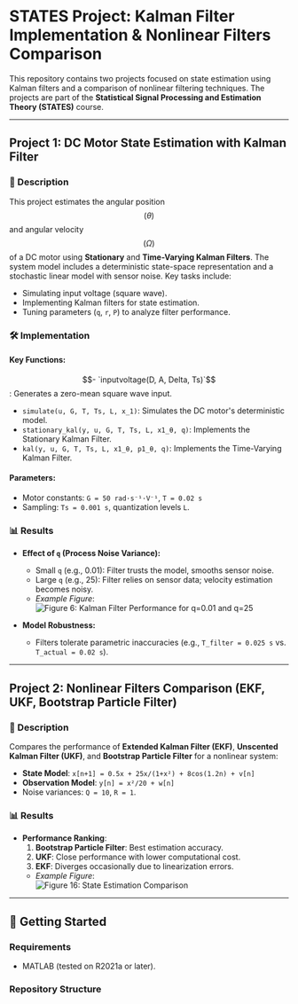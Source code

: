 # STATES Project: Kalman Filter Implementation & Nonlinear Filters Comparison

This repository contains two projects focused on state estimation using Kalman filters and a comparison of nonlinear filtering techniques. The projects are part of the **Statistical Signal Processing and Estimation Theory (STATES)** course.

---

## Project 1: DC Motor State Estimation with Kalman Filter

### 📝 Description  
This project estimates the angular position $$(θ)$$ and angular velocity $$(Ω)$$ of a DC motor using **Stationary** and **Time-Varying Kalman Filters**. The system model includes a deterministic state-space representation and a stochastic linear model with sensor noise. Key tasks include:  
- Simulating input voltage (square wave).  
- Implementing Kalman filters for state estimation.  
- Tuning parameters (`q`, `r`, `P`) to analyze filter performance.  

### 🛠️ Implementation  
#### Key Functions:  
$$- `inputvoltage(D, A, Delta, Ts)`$$: Generates a zero-mean square wave input.  
- `simulate(u, G, T, Ts, L, x_1)`: Simulates the DC motor's deterministic model.  
- `stationary_kal(y, u, G, T, Ts, L, x1_θ, q)`: Implements the Stationary Kalman Filter.  
- `kal(y, u, G, T, Ts, L, x1_θ, p1_θ, q)`: Implements the Time-Varying Kalman Filter.  

#### Parameters:  
- Motor constants: `G = 50 rad·s⁻¹·V⁻¹`, `T = 0.02 s`  
- Sampling: `Ts = 0.001 s`, quantization levels `L`.  

### 📊 Results  
- **Effect of `q` (Process Noise Variance):**  
  - Small `q` (e.g., 0.01): Filter trusts the model, smooths sensor noise.  
  - Large `q` (e.g., 25): Filter relies on sensor data; velocity estimation becomes noisy.  
  - *Example Figure*:  
    ![Figure 6: Kalman Filter Performance for q=0.01 and q=25](figures/figure6.png)  

- **Model Robustness:**  
  - Filters tolerate parametric inaccuracies (e.g., `T_filter = 0.025 s` vs. `T_actual = 0.02 s`).  

---

## Project 2: Nonlinear Filters Comparison (EKF, UKF, Bootstrap Particle Filter)

### 📝 Description  
Compares the performance of **Extended Kalman Filter (EKF)**, **Unscented Kalman Filter (UKF)**, and **Bootstrap Particle Filter** for a nonlinear system:  
- **State Model**: `x[n+1] = 0.5x + 25x/(1+x²) + 8cos(1.2n) + v[n]`  
- **Observation Model**: `y[n] = x²/20 + w[n]`  
- Noise variances: `Q = 10`, `R = 1`.  

### 📊 Results  
- **Performance Ranking**:  
  1. **Bootstrap Particle Filter**: Best estimation accuracy.  
  2. **UKF**: Close performance with lower computational cost.  
  3. **EKF**: Diverges occasionally due to linearization errors.  
  - *Example Figure*:  
    ![Figure 16: State Estimation Comparison](figures/figure16.png)  

---

## 🚀 Getting Started  
### Requirements  
- MATLAB (tested on R2021a or later).  

### Repository Structure  
